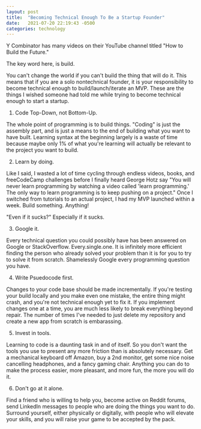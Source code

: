 ```yaml
---
layout: post
title:  "Becoming Technical Enough To Be a Startup Founder"
date:   2021-07-20 22:19:43 -0500
categories: technology
---
```

Y Combinator has many videos on their YouTube channel titled "How to Build the Future." 

The key word here, is build. 

You can't change the world if you can't build the thing that will do it. This means that if you are a solo nontechnical founder, it is your responsibility to become technical enough to build/launch/iterate an MVP. These are the things I wished someone had told me while trying to become technical enough to start a startup.

1) Code Top-Down, not Bottom-Up.

The whole point of programming is to build things. "Coding" is just the assembly part, and is just a means to the end of building what you want to have built. Learning syntax at the beginning largely is a waste of time because maybe only 1% of what you're learning will actually be relevant to the project you want to build.

2) Learn by doing.

Like I said, I wasted a lot of time cycling through endless videos, books, and freeCodeCamp challenges before I finally heard George Hotz say "You will never learn programming by watching a video called 'learn programming.' The only way to learn programming is to keep pushing on a project." Once I switched from tutorials to an actual project, I had my MVP launched within a week. Build something. Anything! 

"Even if it sucks?" Especially if it sucks.

3) Google it.

Every technical question you could possibly have has been answered on Google or StackOverflow. Every.single.one. It is infinitely more efficient finding the person who already solved your problem than it is for you to try to solve it from scratch. Shamelessly Google every programming question you have.

4) Write Psuedocode first.

Changes to your code base should be made incrementally. If you're testing your build locally and you make even one mistake, the entire thing might crash, and you're not technical enough yet to fix it. If you implement changes one at a time, you are much less likely to break everything beyond repair. The number of times I've needed to just delete my repository and create a new app from scratch is embarassing. 

5) Invest in tools.

Learning to code is a daunting task in and of itself. So you don't want the tools you use to present any more friction than is absolutely necessary. Get a mechanical keyboard off Amazon, buy a 2nd monitor, get some nice noise cancelling headphones, and a fancy gaming chair. Anything you can do to make the process easier, more pleasant, and more fun, the more you will do it. 

6) Don't go at it alone.

Find a friend who is willing to help you, become active on Reddit forums, send LinkedIn messages to people who are doing the things you want to do. Surround yourself, either physically or digitally, with people who will elevate your skills, and you will raise your game to be accepted by the pack.